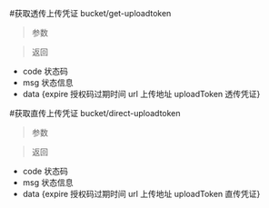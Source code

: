 #获取透传上传凭证
bucket/get-uploadtoken
> 参数  

> 返回
* code 状态码
* msg 状态信息
* data {expire 授权码过期时间  url 上传地址 uploadToken 透传凭证}

#获取直传上传凭证
bucket/direct-uploadtoken
> 参数

> 返回
* code 状态码
* msg 状态信息
* data {expire 授权码过期时间  url 上传地址 uploadToken 直传凭证}
